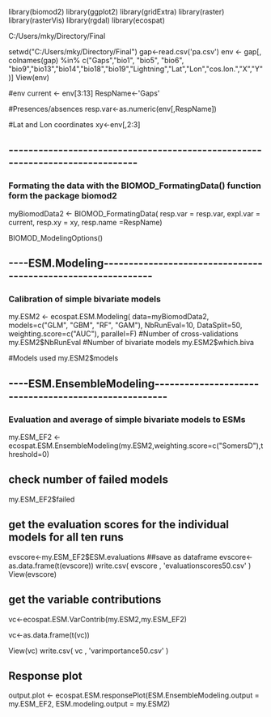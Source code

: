library(biomod2)
library(ggplot2)
library(gridExtra)
library(raster)
library(rasterVis)
library(rgdal)
library(ecospat)

C:/Users/mky/Directory/Final


setwd("C:/Users/mky/Directory/Final")
gap<-read.csv('pa.csv')
env  <- gap[, colnames(gap) %in% c("Gaps","bio1", "bio5", "bio6", "bio9","bio13","bio14","bio18","bio19","Lightning","Lat","Lon","cos.lon.","X","Y")]
View(env)

#env
current <- env[3:13]
RespName<-'Gaps'

#Presences/absences
resp.var<-as.numeric(env[,RespName])

#Lat and Lon coordinates
xy<-env[,2:3]

## -----------------------------------------------------------------------------
### Formating the data with the BIOMOD_FormatingData() function form the package biomod2

myBiomodData2 <- BIOMOD_FormatingData( resp.var = resp.var,
                                       expl.var = current,
                                       resp.xy = xy,
                                       resp.name =RespName)

BIOMOD_ModelingOptions()

## ----ESM.Modeling-------------------------------------------------------------
### Calibration of simple bivariate models
my.ESM2 <- ecospat.ESM.Modeling( data=myBiomodData2,
                                 models=c("GLM", "GBM", "RF", "GAM"),
                                 NbRunEval=10,
                                 DataSplit=50,
                                 weighting.score=c("AUC"),
                                 parallel=F)
#Number of cross-validations
my.ESM2$NbRunEval
#Number of bivariate models
my.ESM2$which.biva

#Models used
my.ESM2$models

## ----ESM.EnsembleModeling-----------------------------------------------------
### Evaluation and average of simple bivariate models to ESMs
my.ESM_EF2 <- ecospat.ESM.EnsembleModeling(my.ESM2,weighting.score=c("SomersD"),threshold=0)

## check number of failed models

my.ESM_EF2$failed


## get the evaluation scores for the individual models  for all ten runs
evscore<-my.ESM_EF2$ESM.evaluations
##save as dataframe
evscore<-as.data.frame(t(evscore))
write.csv( evscore , 'evaluationscores50.csv' )
View(evscore)
## get the variable contributions

vc<-ecospat.ESM.VarContrib(my.ESM2,my.ESM_EF2)

vc<-as.data.frame(t(vc))

View(vc)
write.csv( vc , 'varimportance50.csv' )

## Response plot
output.plot <- ecospat.ESM.responsePlot(ESM.EnsembleModeling.output = my.ESM_EF2,
                                        ESM.modeling.output = my.ESM2)
